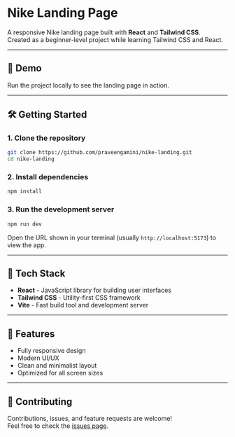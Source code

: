 # Nike Landing Page

A responsive Nike landing page built with **React** and **Tailwind CSS**.  
Created as a beginner-level project while learning Tailwind CSS and React.

---

## 🚀 Demo

Run the project locally to see the landing page in action.

---

## 🛠️ Getting Started

### 1. Clone the repository
```bash
git clone https://github.com/praveengamini/nike-landing.git
cd nike-landing
```

### 2. Install dependencies
```bash
npm install
```

### 3. Run the development server
```bash
npm run dev
```

Open the URL shown in your terminal (usually `http://localhost:5173`) to view the app.

---

## 🔧 Tech Stack

- **React** - JavaScript library for building user interfaces
- **Tailwind CSS** - Utility-first CSS framework
- **Vite** - Fast build tool and development server

---

## 📱 Features

- Fully responsive design
- Modern UI/UX
- Clean and minimalist layout
- Optimized for all screen sizes

---

## 🤝 Contributing

Contributions, issues, and feature requests are welcome!  
Feel free to check the [issues page](https://github.com/praveengamini/nike-landing/issues).

